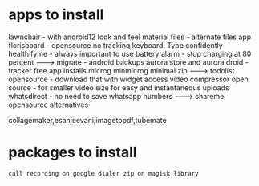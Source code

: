 

# apps to install

  lawnchair - with android12 look and feel
  material files - alternate files app
  florisboard - opensource no tracking keyboard. Type confidently
  healthifyme - always important to use
  battery alarm - stop charging at 80 percent --->
  migrate - android backups
  aurora store and aurora droid - tracker free app installs
  microg minmicrog minimal zip --->
  todolist opensource - download that with widget access
  video compressor open source - for smaller video size for easy and instantaneous uploads
  whatsdirect - no need to save whatsapp numbers --->
  shareme opensource alternatives
  
  
  
  collagemaker,esanjeevani,imagetopdf,tubemate

  
  # packages to install
  
    call recording on google dialer zip on magisk library
    
